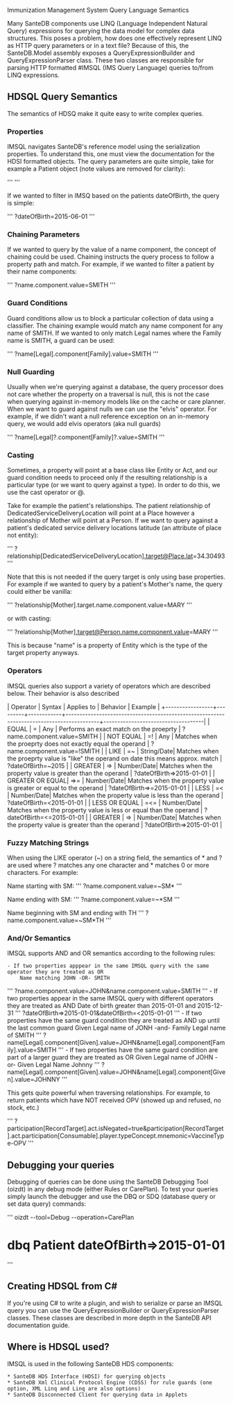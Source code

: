 ﻿Immunization Management System Query Language Semantics

Many SanteDB components use LINQ (Language Independent Natural Query) expressions for querying the data model for complex data structures. This poses a problem, how
does one effectively represent LINQ as HTTP query parameters or in a text file? Because of this, the SanteDB.Model assembly
exposes a QueryExpressionBuilder and QueryExpressionParser class. These two classes are responsible for parsing HTTP formatted
#IMSQL (IMS Query Language) queries to/from LINQ expressions.

## HDSQL Query Semantics

The semantics of HDSQ make it quite easy to write complex queries. 

### Properties

IMSQL navigates SanteDB's reference model using the serialization properties. To understand this, one must view the documentation
for the HDSI formatted objects. The query parameters are quite simple, take for example a Patient object (note values are removed
for clarity):

'''
<Patient xmlns="http://santedb.org/model">
  <id/>
  <genderConcept/>
  <dateOfBirth/>
  <relationship>
    <relationshipType/>
    <target/>
  </relationship>
  <name>
    <useConcept/>
    <component>
      <type/>
      <value/>
    </component>
  </name>
</Patient>
'''

If we wanted to filter in IMSQ based on the patients dateOfBirth, the query is simple:

'''
?dateOfBirth=2015-06-01
'''

### Chaining Parameters

If we wanted to query by the value of a name component, the concept of chaining could be used. Chaining instructs the query
process to follow a property path and match. For example, if we wanted to filter a patient by their name components:

'''
?name.component.value=SMITH
'''

### Guard Conditions

Guard conditions allow us to block a particular collection of data using a classifier. The chaining example would match any
name component for any name of SMITH. If we wanted to only match Legal names where the Family name is SMITH, a guard can be used:

'''
?name[Legal].component[Family].value=SMITH
'''

### Null Guarding

Usually when we're querying against a database, the query processor does not care whether the property on a traversal is null,
this is not the case when querying against in-memory models like on the cache or care planner. When we want to guard against
nulls we can use the "elvis" operator. For example, if we didn't want a null reference exception on an in-memory query, we
would add elvis operators (aka null guards)

'''
?name[Legal]?.component[Family]?.value=SMITH
'''

### Casting

Sometimes, a property will point at a base class like Entity or Act, and our guard condition needs to proceed only if the
resulting relationship is a particular type (or we want to query against a type). In order to do this, we use the cast operator
or @.

Take for example the patient's relationships. The patient relationship of DedicatedServiceDeliveryLocation will point at a Place
however a relationship of Mother will point at a Person. If we want to query against a patient's dedicated service delivery
locations latitude (an attribute of place not entity):

'''
?relationship[DedicatedServiceDeliveryLocation].target@Place.lat=34.30493
'''

Note that this is not needed if the query target is only using base properties. For example if we wanted to query by a
patient's Mother's name, the query could either be vanilla:

'''
?relationship[Mother].target.name.component.value=MARY
'''

or with casting:

'''
?relationship[Mother].target@Person.name.component.value=MARY
'''

This is because "name" is a property of Entity which is the type of the target property anyways.

### Operators

IMSQL queries also support a variety of operators which are described below. Their behavior is also described

| Operator        | Syntax  | Applies to | Behavior                                                                                 | Example                            |
+-----------------+---------+------------+------------------------------------------------------------------------------------------+------------------------------------|
| EQUAL           | =       | Any        | Performs an exact match on the proeprty                                                  | ?name.component.value=SMITH        |
| NOT EQUAL       | =!      | Any        | Matches when the proeprty does not exactly equal the operand                             | ?name.component.value=!SMITH       |
| LIKE            | =~      | String/Date| Matches when the proeprty value is "like" the operand on date this means approx. match   | ?dateOfBirth=~2015                 |
| GREATER         | =>      | Number/Date| Matches when the property value is greater than the operand                              | ?dateOfBirth=>2015-01-01           |
| GREATER OR EQUAL| =>=     | Number/Date| Matches when the property value is greater or equal to the operand                       | ?dateOfBirth=>=2015-01-01          |
| LESS            | =<      | Number/Date| Matches when the property value is less than the operand                                 | ?dateOfBirth=<2015-01-01           |
| LESS OR EQUAL   | =<=     | Number/Date| Matches when the property value is less or equal than the operand                        | ?dateOfBirth=<=2015-01-01          |
| GREATER         | =>      | Number/Date| Matches when the property value is greater than the operand                              | ?dateOfBirth=>2015-01-01           |

### Fuzzy Matching Strings

When using the LIKE operator (~) on a string field, the semantics of * and ? are used where ? matches any one character 
and * matches 0 or more characters. For example:

  Name starting with SM:
'''
  ?name.component.value=~SM*
'''
  
  Name ending with SM:
'''
  ?name.component.value=~*SM
'''
  
  Name beginning with SM and ending with TH
'''
  ?name.component.value=~SM*TH
'''
  
### And/Or Semantics

IMSQL supports AND and OR semantics according to the following rules:

    - If two properties apppear in the same IMSQL query with the same operator they are treated as OR
        Name matching JOHN -OR- SMITH
'''
          ?name.component.value=JOHN&name.component.value=SMITH
'''
    - If two properties appear in the same IMSQL query with different operators they are treated as AND
        Date of birth greater than 2015-01-01 and 2015-12-31
'''
          ?dateOfBirth=>2015-01-01&dateOfBirth=<2015-01-01
'''
    - If two properties have the same guard condition they are treated as AND up until the last common guard 
        Given Legal name of JONH -and- Family Legal name of SMITH
'''
          ?name[Legal].component[Given].value=JOHN&name[Legal].component[Family].value=SMITH
'''
    - If two properties have the same guard condition are part of a larger guard they are treated as OR
		Given Legal name of JOHN -or- Given Legal Name Johnny
'''
          ?name[Legal].component[Given].value=JOHN&name[Legal].component[Given].value=JOHNNY
'''

This gets quite powerful when traversing relationships. For example, to return patients which have NOT received OPV
(showed up and refused, no stock, etc.)

'''
	?participation[RecordTarget].act.isNegated=true&participation[RecordTarget].act.participation[Consumable].player.typeConcept.mnemonic=VaccineType-OPV
'''

## Debugging your queries

Debugging of queries can be done using the SanteDB Debugging Tool (oizdt) in any debug mode (either Rules or CarePlan). To 
test your queries simply launch the debugger and use the DBQ or SDQ (database query or set data query) commands:

'''
oizdt --tool=Debug --operation=CarePlan

# dbq Patient dateOfBirth=>2015-01-01 
'''

## Creating HDSQL from C#

If you're using C# to write a plugin, and wish to serialize or parse an IMSQL query you can use the QueryExpressionBuilder or QueryExpressionParser classes. These
classes are described in more depth in the SanteDB API documentation guide.

## Where is HDSQL used?

IMSQL is used in the following SanteDB HDS components:

	* SanteDB HDS Interface (HDSI) for querying objects
	* SanteDB Xml Clinical Protocol Engine (CDSS) for rule guards (one option, XML Linq and Linq are also options)
	* SanteDB Disconnected Client for querying data in Applets
